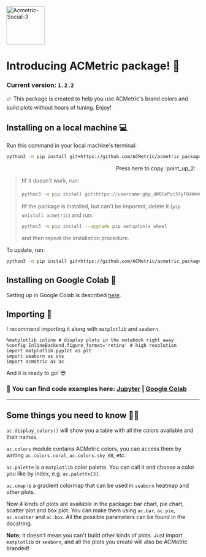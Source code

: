 <a href='https://acmetric.com/' target='_blank'><img src='https://i.postimg.cc/ZnscgcFb/Acmetric-Social-3.jpg' height="100" border='0' alt='Acmetric-Social-3'/></a> 
# Introducing ACMetric package! :tada:
### Current version: `1.2.2`

:chart_with_upwards_trend: This package is created to help you use ACMetric's brand colors and build plots without hours of tuning. Enjoy!

## Installing on a local machine :computer:
Run this command in your local machine's terminal:
```bash
python3 -m pip install git+https://github.com/ACMetric/acmetric_package.git
```
<p align="right">Press here to copy :point_up_2: &ensp; </p>

>:heavy_exclamation_mark:If it doesn't work, run:
>```bash
>python3 -m pip install git+https://username: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@github.com/ACMetric/acmetric_package.git
>```
>
>:heavy_exclamation_mark:If the package is installed, but can't be imported, delete it (`pip unistall acmetric`) and run:
>```bash
>python3 -m pip install --upgrade pip setuptools wheel
>```
>and then repeat the installation procedure.
>
To update, run:
```bash
python3 -m pip install git+https://github.com/ACMetric/acmetric_package.git --upgrade
```

## Installing on Google Colab :orange_book:
Setting up in Google Colab is described [here](https://github.com/ACMetric/acmetric_package/blob/master/colab_setup.md).

## Importing :rocket:
I recommend importing it along with `matplotlib` and `seaborn`.

```python3
%matplotlib inline # display plots in the notebook right away
%config InlineBackend.figure_format='retina' # high resolution
import matplotlib.pyplot as plt
import seaborn as sns
import acmetric as ac
```

And it is ready to go! :sunglasses:

### :mag_right: You can find code examples here: [Jupyter](https://github.com/ACMetric/acmetric_package/blob/master/notebooks/acmetric_package_intro.ipynb) | [Google Colab](https://colab.research.google.com/drive/14eYxEthMcPohkTFC9CLhe-nzHbQDoEsu?usp=sharing)
***
## Some things you need to know :teacher:

 `ac.display_colors()` will show you a table with all the colors available and their names.

`ac.colors` module contains ACMetric colors, you can access them by writing `ac.colors.coral`, `ac.colors.sky_60`, etc.  

`ac.palette` is a `matplotlib` color palette. You can call it and choose a color you like by index, e.g. `ac.palette[3]`.

`ac.cmap` is a gradient colormap that can be used in `seaborn` heatmap and other plots.

Now 4 kinds of plots are available in the package: bar chart, pie chart, scatter plot and box plot. You can make them using `ac.bar`, `ac.pie`, `ac.scatter` and `ac.box`. All the possible parameters can be found in the docstring.

**Note:** it doesn't mean you can't build other kinds of plots. Just import `matplotlib` or `seaborn`, and all the plots you create will also be ACMetric branded!
